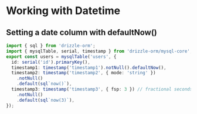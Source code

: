# Working with Datetime

## Setting a date column with defaultNow()

```typescript
import { sql } from 'drizzle-orm';
import { mysqlTable, serial, timestamp } from 'drizzle-orm/mysql-core';
export const users = mysqlTable('users', {
  id: serial('id').primaryKey(),
  timestamp1: timestamp('timestamp1').notNull().defaultNow(),
  timestamp2: timestamp('timestamp2', { mode: 'string' })
    .notNull()
    .default(sql`now()`),
  timestamp3: timestamp('timestamp3', { fsp: 3 }) // fractional seconds part
    .notNull()
    .default(sql`now(3)`),
});
```